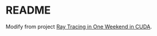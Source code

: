 # README

Modify from project [Ray Tracing in One Weekend in CUDA](https://github.com/rogerallen/raytracinginoneweekend).

